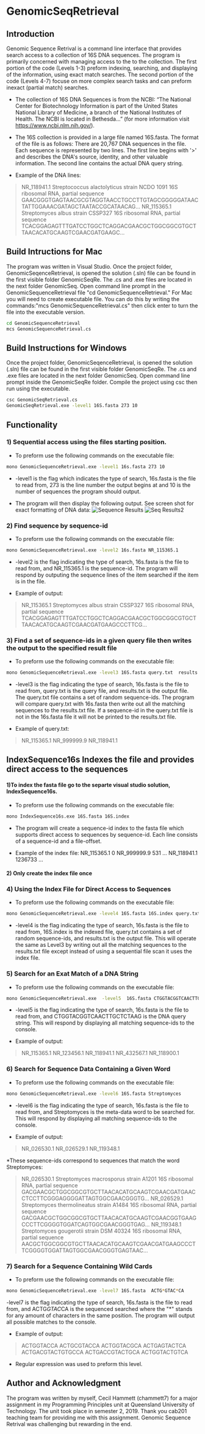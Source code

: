 # GenomicSeqRetrieval

## Introduction
Genomic Sequence Retrival is a command line interface that provides search access to a collection of 16S DNA sequences. The program is primarily concerned with managing access to the to the collection. The first portion of the code (Levels 1-3) preform indexing, searching, and displaying of the information, using exact match searches. The second portion of the code (Levels 4-7) focuse on more complex search tasks and can preform inexact (partial match) searches. 

* The collection of 16S DNA Sequences is from the NCBI: “The National Center for Biotechnology Information is part of the 
United States National Library of Medicine, a branch of the National Institutes of Health. 
The NCBI is located in Bethesda…” (for more information visit https://www.ncbi.nlm.nih.gov/). 

* The 16S collection is provided in a large file named 16S.fasta. The format of the file is as follows: 
There are 20,767 DNA sequences in the file. Each sequence is represented by two lines. The first line begins with '>'
and describes the DNA's source, identity, and other valuable information. The second line contains the actual DNA query string.

* Example of the DNA lines: 
>NR_118941.1 Streptococcus alactolyticus strain NCDO 1091 16S ribosomal RNA, partial sequence
GAACGGGTGAGTAACGCGTAGGTAACCTGCCTTGTAGCGGGGGATAACTATTGGAAACGATAGCTAATACCGCATAACAG…
>NR_115365.1 Streptomyces albus strain CSSP327 16S ribosomal RNA, partial sequence
TCACGGAGAGTTTGATCCTGGCTCAGGACGAACGCTGGCGGCGTGCTTAACACATGCAAGTCGAACGATGAAGC…

## Build Intructions for Mac
The program was written in Visual Studio. Once the project folder, GenomicSeqenceRetrieval, is opened the solution (.sln) file can be found in the first visible folder GenomicSeqRe. The .cs and .exe files are located in the next folder GenomicSeq. Open command line prompt in the GenomicSequenceRetrieval file "cd GenomicSequenceRetrieval." For Mac you will need to create executable file. You can do this by writing the commands:"mcs GenomicSequenceRetrieval.cs" then click enter to turn the file into the executable version.

```bash
cd GenomicSequenceRetrieval
mcs GenomicSequenceRetrieval.cs
```
## Build Instructions for Windows
Once the project folder, GenomicSeqenceRetrieval, is opened the solution (.sln) file can be found in the first visible folder GenomicSeqRe. The .cs and .exe files are located in the next folder GenomicSeq. Open command line prompt inside the GenomicSeqRe folder. Compile the project using csc then run using the executable. 

```bash
csc GenomicSeqRetrieval.cs 
GenomicSeqRetrieval.exe -level1 16S.fasta 273 10
```
## Functionality

### 1) Sequential access using the files starting position.

* To preform use the following commands on the executable file: 
```bash
mono GenomicSequenceRetrieval.exe -level1 16s.fasta 273 10
```
* -level1 is the flag which indicates the type of search, 16s.fasta is the file to read from, 273 is the line number the output begins at and 10 is the number of sequences the program should output. 

* The program will then display the following output. See screen shot for exact formatting of DNA data:
![Sequence Results](https://github.com/chammett7/GenomicSeqRetrieval/blob/master/GenomicSeqRe/RunIntructions/1results.png)
![Seq Results2](https://github.com/chammett7/GenomicSeqRetrieval/blob/master/GenomicSeqRe/RunIntructions/1resultsC.png)

### 2) Find sequence by sequence-id

* To preform use the following commands on the executable file: 

```bash
mono GenomicSequenceRetrieval.exe -level2 16s.fasta NR_115365.1
```
* -level2 is the flag indicating the type of search, 16s.fasta is the file to read from, and NR_115365.1 is the sequence-id.  The program will respond by outputing the sequence lines of the item searched if the item is in the file. 

* Example of output: 
>NR_115365.1 Streptomyces albus strain CSSP327 16S ribosomal RNA, partial sequence
TCACGGAGAGTTTGATCCTGGCTCAGGACGAACGCTGGCGGCGTGCTTAACACATGCAAGTCGAACGATGAAGCCCTTCG…

### 3) Find a set of sequence-ids in a given query file then writes the output to the specified result file 

* To preform use the following commands on the executable file: 

```bash
mono GenomicSequenceRetrieval.exe -level3 16S.fasta query.txt  results.txt
```

* -level3 is the flag indicating the type of search, 16s.fasta is the file to read from, query.txt is the query file, and results.txt is the output file. The query.txt file contains a set of random sequence-ids. The program will compare query.txt with 16s.fasta then write out all the matching sequences to the results.txt file. If a sequence-id in the query.txt file is not in the 16s.fasta file it will not be printed to the results.txt file.

* Example of query.txt: 
>NR_115365.1
>NR_999999.9
>NR_118941.1

## IndexSequence16s Indexes the file and provides direct access to the sequences

#### 1)To index the fasta file go to the separte visual studio solution, IndexSequence16s.

* To preform use the following commands on the executable file: 

```bash
mono IndexSequence16s.exe 16S.fasta 16S.index
```

* The program will create a sequence-id index to the fasta file which supports direct access to sequences by sequence-id. Each line consists of a sequence-id and a file-offset. 

* Example of the index file: 
NR_115365.1 0
NR_999999.9 531
…
NR_118941.1 1236733
…

#### 2) Only create the index file once

### 4) Using the Index File for Direct Access to Sequences

* To preform use the following commands on the executable file: 

```bash
mono GenomicSequenceRetrieval.exe -level4 16S.fasta 16S.index query.txt results.txt
```
* -level4 is the flag indicating the type of search, 16s.fasta is the file to read from, 16S.index is the indexed file, query.txt contains a set of random sequence-ids, and results.txt is the output file. This will operate the same as Level3 by writing out all the matching sequences to the results.txt file except instead of using a sequential file scan it uses the index file. 

### 5) Search for an Exat Match of a DNA String 

* To preform use the following commands on the executable file: 

```bash
mono GenomicSequenceRetrieval.exe  -level5  16S.fasta CTGGTACGGTCAACTTGCTCTAAG
```
 
* -level5 is the flag indicating the type of search, 16s.fasta is the file to read from, and CTGGTACGGTCAACTTGCTCTAAG is the DNA query string. This will respond by displaying all matching sequence-ids to the console.

* Example of output: 
>NR_115365.1
>NR_123456.1
>NR_118941.1
>NR_432567.1
>NR_118900.1

### 6) Search for Sequence Data Containing a Given Word

* To preform use the following commands on the executable file: 

```bash
mono GenomicSequenceRetrieval.exe -level6 16S.fasta Streptomyces
```

* -level6 is the flag indicating the type of search, 16s.fasta is the file to read from, and Streptomyces is the meta-data word to be searched for. This will respond by displaying all matching sequence-ids to the console.

* Example of output: 
>NR_026530.1
>NR_026529.1
>NR_119348.1

*These sequence-ids correspond to sequences that match the word Streptomyces:
> NR_026530.1 Streptomyces macrosporus strain A1201 16S ribosomal RNA, partial sequence
GACGAACGCTGGCGGCGTGCTTAACACATGCAAGTCGAACGATGAACCTCCTTCGGGAGGGGATTAGTGGCGAACGGGTG…
>NR_026529.1 Streptomyces thermolineatus strain A1484 16S ribosomal RNA, partial sequence
GACGAACGCTGGCGGCGTGCTTAACACATGCAAGTCGAACGGTGAAGCCCTTCGGGGTGGATCAGTGGCGAACGGGTGAG…
>NR_119348.1 Streptomyces gougerotii strain DSM 40324 16S ribosomal RNA, partial sequence
AACGCTGGCGGCGTGCTTAACACATGCAAGTCGAACGATGAAGCCCTTCGGGGTGGATTAGTGGCGAACGGGTGAGTAAC…

### 7) Search for a Sequence Containing Wild Cards 

* To preform use the following commands on the executable file: 

```bash
mono GenomicSequenceRetrieval.exe -level7 16S.fasta  ACTG*GTAC*CA
```
-level7 is the flag indicating the type of search, 16s.fasta is the file to read from, and ACTG*GTAC*CA is the sequenced searched where the "*" stands for any amount of characters in the same position. The program will output all possible matches to the console.

* Example of output: 
>ACTGGTACCA
>ACTGCGTACCA
>ACTGGTACGCA
>ACTGAGTACTCA
>ACTGACGTACTGTGCCA
>ACTGACCGTACTGCA
>ACTGGTACTGTCA

* Regular expression was used to preform this level. 

## Author and Acknowledgment
The program was written by myself, Cecil Hammett (chammett7) for a major assignment in my Programming Principles unit at Queensland University of Technology. The unit took place in semester 2, 2019. Thank you cab201 teaching team for providing me with this assignment. Genomic Sequence Retrival was challenging but rewarding in the end.  
